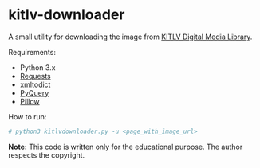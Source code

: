 kitlv-downloader
==========

A small utility for downloading the image from [KITLV Digital Media Library](http://media-kitlv.nl/).

Requirements:

 * Python 3.x
 * [Requests](http://docs.python-requests.org/en/master/)
 * [xmltodict](https://github.com/martinblech/xmltodict)
 * [PyQuery](https://pythonhosted.org/pyquery/)
 * [Pillow](https://pypi.python.org/pypi/Pillow)

How to run:
```bash
# python3 kitlvdownloader.py -u <page_with_image_url>
```

**Note:** This code is written only for the educational purpose. The author respects the copyright.
